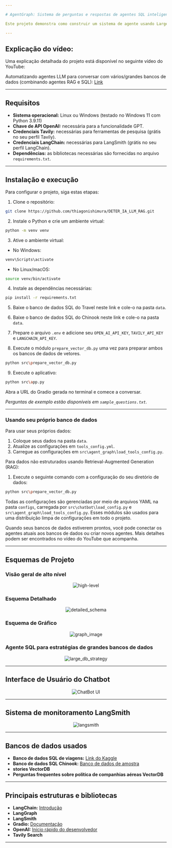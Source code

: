 ```yaml
---

# AgentGraph: Sistema de perguntas e respostas de agentes SQL inteligentes e RAG para bate-papo com vários bancos de dados

Este projeto demonstra como construir um sistema de agente usando Large Language Models (LLMs) que pode interagir com vários bancos de dados e utilizar várias ferramentas. Ele destaca o uso de agentes SQL para consultar bancos de dados grandes de forma eficiente. As principais estruturas usadas neste projeto incluem OpenAI, LangChain, LangGraph, LangSmith e Gradio. O produto final é um chatbot de ponta a ponta, projetado para executar essas tarefas, com o LangSmith usado para monitorar o desempenho dos agentes.

---
```


## Explicação do vídeo:
Uma explicação detalhada do projeto está disponível no seguinte vídeo do YouTube:

Automatizando agentes LLM para conversar com vários/grandes bancos de dados (combinando agentes RAG e SQL): [Link](https://youtu.be/xsCedrNP9w8?si=v-3k-BoDky_1IRsg)

---

## Requisitos

- **Sistema operacional:** Linux ou Windows (testado no Windows 11 com Python 3.9.11)
- **Chave de API OpenAI:** necessária para a funcionalidade GPT.
- **Credenciais Tavily:** necessárias para ferramentas de pesquisa (grátis no seu perfil Tavily).
- **Credenciais LangChain:** necessárias para LangSmith (grátis no seu perfil LangChain).
- **Dependências:** as bibliotecas necessárias são fornecidas no arquivo `requirements.txt`.
---

## Instalação e execução

Para configurar o projeto, siga estas etapas:

1. Clone o repositório:
```bash
git clone https://github.com/thiagonishimura/DETER_IA_LLM_RAG.git
```
2. Instale o Python e crie um ambiente virtual:
```bash
python -m venv venv
```
3. Ative o ambiente virtual:
- No Windows:
```bash
venv\Scripts\activate
```
- No Linux/macOS:
```bash
source venv/bin/activate
```
4. Instale as dependências necessárias:
```bash
pip install -r requirements.txt
```
5. Baixe o banco de dados SQL do Travel neste link e cole-o na pasta `data`.

6. Baixe o banco de dados SQL do Chinook neste link e cole-o na pasta `data`.

7. Prepare o arquivo `.env` e adicione seu `OPEN_AI_API_KEY`, `TAVILY_API_KEY` e `LANGCHAIN_API_KEY`.

8. Execute o módulo `prepare_vector_db.py` uma vez para preparar ambos os bancos de dados de vetores.
```bash
python src\prepare_vector_db.py
```
9. Execute o aplicativo:
```bash
python src\app.py
```
Abra a URL do Gradio gerada no terminal e comece a conversar.

*Perguntas de exemplo estão disponíveis em `sample_questions.txt`.*

---

### Usando seu próprio banco de dados

Para usar seus próprios dados:
1. Coloque seus dados na pasta `data`.
2. Atualize as configurações em `tools_config.yml`.
3. Carregue as configurações em `src\agent_graph\load_tools_config.py`.

Para dados não estruturados usando Retrieval-Augmented Generation (RAG):
1. Execute o seguinte comando com a configuração do seu diretório de dados:
```bash
python src\prepare_vector_db.py
```

Todas as configurações são gerenciadas por meio de arquivos YAML na pasta `configs`, carregada por `src\chatbot\load_config.py` e `src\agent_graph\load_tools_config.py`. Esses módulos são usados ​​para uma distribuição limpa de configurações em todo o projeto.

Quando seus bancos de dados estiverem prontos, você pode conectar os agentes atuais aos bancos de dados ou criar novos agentes. Mais detalhes podem ser encontrados no vídeo do YouTube que acompanha.

---

## Esquemas de Projeto

### Visão geral de alto nível

<div align="center">
<img src="images/high-level.png" alt="high-level">
</div>

### Esquema Detalhado

<div align="center">
<img src="images/detailed_schema.png" alt="detailed_schema">
</div>

### Esquema de Gráfico

<div align="center">
<img src="images/graph_image.png" alt="graph_image">
</div>

### Agente SQL para estratégias de grandes bancos de dados

<div align="center">
<img src="images/large_db_strategy.png" alt="large_db_strategy">
</div>

---

## Interface de Usuário do Chatbot

<div align="center">
<img src="images/UI.png" alt="ChatBot UI">
</div>

---

## Sistema de monitoramento LangSmith

<div align="center">
<img src="images/langsmith.png" alt="langsmith">
</div>

---

## Bancos de dados usados

- **Banco de dados SQL de viagens:** [Link do Kaggle](https://www.kaggle.com/code/mpwolke/airlines-sqlite)
- **Banco de dados SQL Chinook:** [Banco de dados de amostra](https://database.guide/2-sample-databases-sqlite/)
- **stories VectorDB**
- **Perguntas frequentes sobre política de companhias aéreas VectorDB**
---

## Principais estruturas e bibliotecas

- **LangChain:** [Introdução](https://python.langchain.com/docs/get_started/introduction)
- **LangGraph**
- **LangSmith**
- **Gradio:** [Documentação](https://www.gradio.app/docs/interface)
- **OpenAI:** [Início rápido do desenvolvedor](https://platform.openai.com/docs/quickstart?context=python)
- **Tavily Search**
---
